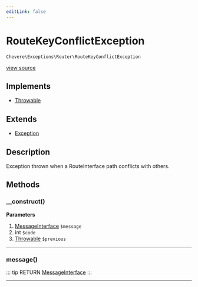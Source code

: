 ```yaml
---
editLink: false
---
```


# RouteKeyConflictException

`Chevere\Exceptions\Router\RouteKeyConflictException`

[view source](https://github.com/chevere/chevere/blob/master/exceptions/Router/RouteKeyConflictException.php)

## Implements

- [Throwable](https://www.php.net/manual/class.throwable)

## Extends

- [Exception](../Core/Exception.md)

## Description

Exception thrown when a RouteInterface path conflicts with others.

## Methods

### __construct()

**Parameters**

1. [MessageInterface](../../Interfaces/Message/MessageInterface.md) `$message`
2. int `$code`
3. [Throwable](https://www.php.net/manual/class.throwable) `$previous`

---

### message()

::: tip RETURN
[MessageInterface](../../Interfaces/Message/MessageInterface.md)
:::

---

